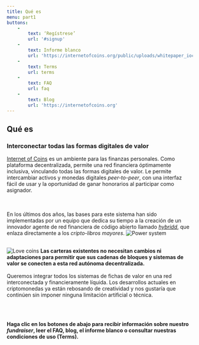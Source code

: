 ```yaml
---
title: Qué es
menu: part1
buttons:
    -
        text: ‘Regístrese’
        url: '#signup'
    -
        text: Informe blanco
        url: 'https://internetofcoins.org/public/uploads/whitepaper_ioc.pdf'
    -
        text: Terms
        url: terms
    -
        text: FAQ
        url: faq
    -
        text: Blog
        url: 'https://internetofcoins.org'
---
```


## Qué es
### Interconectar todas las formas digitales de valor

<span class="column-left">
<a href="https://internetofcoins.org" target="_blank">Internet of Coins</a> es un ambiente para las finanzas personales. Como plataforma decentralizada, permite una red financiera óptimamente inclusiva, vinculando todas las formas digitales de valor. Le permite intercambiar activos y monedas digitales <i>peer-to-peer</i>, con una interfaz fácil de usar y la oportunidad de ganar honorarios al participar como asignador.

<br><br>En los últimos dos años, las bases para este sistema han sido implementadas por un equipo que dedica su tiempo a la creación de un innovador agente de red financiera de código abierto llamado <a href="https://github.com/internetofcoins/hybridd" target="_blank"><i>hybridd</i></a>, que enlaza directamente a los <i>cripto-libros mayores</i>.
</span><span class="column-right small" style="height: 13em;"> ![Power system](power_system.svg "¡No quedan criptomonedas!") </span>
<br><br>

<span class="column-left small" style="height: 13em;"> ![Love coins](love_coins.svg "Los usuarios aman fichas diferentes y deben tener la libertad de elegir.") </span><span class="column-right">
<b>Las carteras existentes no necesitan cambios ni adaptaciones para permitir que sus cadenas de bloques y sistemas de valor se conecten a esta red autónoma decentralizada.</b><br><br>Queremos integrar todos los sistemas de fichas de valor en una red interconectada y financieramente líquida. Los desarrollos actuales en criptomonedas ya están rebosando de creatividad y nos gustaría que continúen sin imponer ninguna limitación artificial o técnica.
</span>

<br><br>

<b>Haga clic en los botones de abajo para recibir información sobre nuestro <i>fundraiser</i>, leer el FAQ, blog, el informe blanco o consultar nuestras condiciones de uso (Terms).</b>


